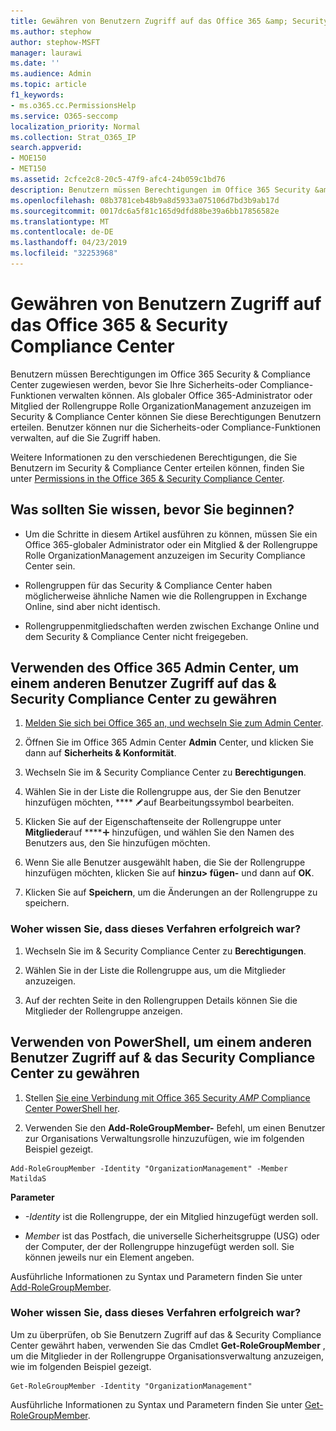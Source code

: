 ```yaml
---
title: Gewähren von Benutzern Zugriff auf das Office 365 &amp; Security Compliance Center
ms.author: stephow
author: stephow-MSFT
manager: laurawi
ms.date: ''
ms.audience: Admin
ms.topic: article
f1_keywords:
- ms.o365.cc.PermissionsHelp
ms.service: O365-seccomp
localization_priority: Normal
ms.collection: Strat_O365_IP
search.appverid:
- MOE150
- MET150
ms.assetid: 2cfce2c8-20c5-47f9-afc4-24b059c1bd76
description: Benutzern müssen Berechtigungen im Office 365 Security &amp; Compliance Center zugewiesen werden, bevor Sie Ihre Sicherheits-oder Compliance-Funktionen verwalten können.
ms.openlocfilehash: 08b3781ceb48b9a8d5933a075106d7bd3b9ab17d
ms.sourcegitcommit: 0017dc6a5f81c165d9dfd88be39a6bb17856582e
ms.translationtype: MT
ms.contentlocale: de-DE
ms.lasthandoff: 04/23/2019
ms.locfileid: "32253968"
---
```

# <a name="give-users-access-to-the-office-365-security-amp-compliance-center"></a>Gewähren von Benutzern Zugriff auf das Office 365 &amp; Security Compliance Center

Benutzern müssen Berechtigungen im Office 365 Security &amp; Compliance Center zugewiesen werden, bevor Sie Ihre Sicherheits-oder Compliance-Funktionen verwalten können. Als globaler Office 365-Administrator oder Mitglied der Rollengruppe Rolle OrganizationManagement anzuzeigen im Security &amp; Compliance Center können Sie diese Berechtigungen Benutzern erteilen. Benutzer können nur die Sicherheits-oder Compliance-Funktionen verwalten, auf die Sie Zugriff haben. 
  
Weitere Informationen zu den verschiedenen Berechtigungen, die Sie Benutzern im Security &amp; Compliance Center erteilen können, finden Sie unter [Permissions in the Office 365 &amp; Security Compliance Center](permissions-in-the-security-and-compliance-center.md).
  
## <a name="what-do-you-need-to-know-before-you-begin"></a>Was sollten Sie wissen, bevor Sie beginnen?

- Um die Schritte in diesem Artikel ausführen zu können, müssen Sie ein Office 365-globaler Administrator oder ein Mitglied &amp; der Rollengruppe Rolle OrganizationManagement anzuzeigen im Security Compliance Center sein.
    
- Rollengruppen für das Security &amp; Compliance Center haben möglicherweise ähnliche Namen wie die Rollengruppen in Exchange Online, sind aber nicht identisch. 
    
- Rollengruppenmitgliedschaften werden zwischen Exchange Online und dem Security &amp; Compliance Center nicht freigegeben.
    
## <a name="use-the-office-365-admin-center-to-give-another-user-access-to-the-security-amp-compliance-center"></a>Verwenden des Office 365 Admin Center, um einem anderen Benutzer Zugriff auf das &amp; Security Compliance Center zu gewähren

1. [Melden Sie sich bei Office 365 an, und wechseln Sie zum Admin Center](https://go.microsoft.com/fwlink/p/?LinkId=525275).
    
2. Öffnen Sie im Office 365 Admin Center **Admin** Center, und klicken Sie dann auf **Sicherheits &amp; Konformität**. 
    
3. Wechseln Sie im &amp; Security Compliance Center zu **Berechtigungen**.
    
4. Wählen Sie in der Liste die Rollengruppe aus, der Sie den Benutzer hinzufügen möchten, **** ![und klicken Sie](media/O365_MDM_CreatePolicy_EditIcon.gif)auf Bearbeitungssymbol bearbeiten.
    
5. Klicken Sie auf der Eigenschaftenseite der Rollengruppe unter **Mitglieder**auf ****![Symbol](media/ITPro-EAC-AddIcon.gif) hinzufügen, und wählen Sie den Namen des Benutzers aus, den Sie hinzufügen möchten. 
    
6. Wenn Sie alle Benutzer ausgewählt haben, die Sie der Rollengruppe hinzufügen möchten, klicken Sie auf **hinzu\> fügen-** und dann auf **OK**.
    
7. Klicken Sie auf **Speichern**, um die Änderungen an der Rollengruppe zu speichern. 
    
### <a name="how-do-you-know-this-worked"></a>Woher wissen Sie, dass dieses Verfahren erfolgreich war?

1. Wechseln Sie im &amp; Security Compliance Center zu **Berechtigungen**.
    
2. Wählen Sie in der Liste die Rollengruppe aus, um die Mitglieder anzuzeigen.
    
3. Auf der rechten Seite in den Rollengruppen Details können Sie die Mitglieder der Rollengruppe anzeigen.
    
## <a name="use-powershell-to-give-another-user-access-to-the-security-amp-compliance-center"></a>Verwenden von PowerShell, um einem anderen Benutzer Zugriff auf &amp; das Security Compliance Center zu gewähren

1. Stellen [Sie eine Verbindung mit Office 365 Security _AMP_ Compliance Center PowerShell her](https://docs.microsoft.com/en-us/powershell/exchange/office-365-scc/connect-to-scc-powershell/connect-to-scc-powershell?view=exchange-ps).
    
2. Verwenden Sie den **Add-RoleGroupMember-** Befehl, um einen Benutzer zur Organisations Verwaltungsrolle hinzuzufügen, wie im folgenden Beispiel gezeigt. 
    
  ```
  Add-RoleGroupMember -Identity "OrganizationManagement" -Member MatildaS
  
  ```

 **Parameter**
  
- _-Identity_ ist die Rollengruppe, der ein Mitglied hinzugefügt werden soll. 
    
- _Member_ ist das Postfach, die universelle Sicherheitsgruppe (USG) oder der Computer, der der Rollengruppe hinzugefügt werden soll. Sie können jeweils nur ein Element angeben. 
    
Ausführliche Informationen zu Syntax und Parametern finden Sie unter [Add-RoleGroupMember](https://go.microsoft.com/fwlink/p/?LinkId=510859).
  
### <a name="how-do-you-know-this-worked"></a>Woher wissen Sie, dass dieses Verfahren erfolgreich war?

Um zu überprüfen, ob Sie Benutzern Zugriff auf das &amp; Security Compliance Center gewährt haben, verwenden Sie das Cmdlet **Get-RoleGroupMember** , um die Mitglieder in der Rollengruppe Organisationsverwaltung anzuzeigen, wie im folgenden Beispiel gezeigt. 
  
```
Get-RoleGroupMember -Identity "OrganizationManagement"

```

Ausführliche Informationen zu Syntax und Parametern finden Sie unter [Get-RoleGroupMember](https://go.microsoft.com/fwlink/p/?LinkId=510860).
  


